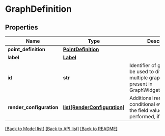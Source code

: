 # GraphDefinition

## Properties
Name | Type | Description | Notes
------------ | ------------- | ------------- | -------------
**point_definition** | [**PointDefinition**](PointDefinition.md) |  | 
**label** | [**Label**](Label.md) |  | [optional] 
**id** | **str** | Identifier of graph. It can be used to differentiate multiple graph series present in GraphWidgetConfiguration. | [optional] 
**render_configuration** | [**list[RenderConfiguration]**](RenderConfiguration.md) | Additional rendering or conditional evaluation of the field values to be performed, if any. | [optional] 

[[Back to Model list]](../README.md#documentation-for-models) [[Back to API list]](../README.md#documentation-for-api-endpoints) [[Back to README]](../README.md)

